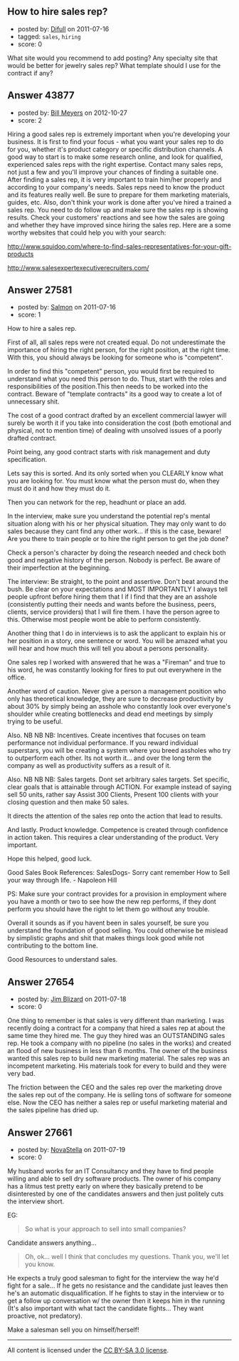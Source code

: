 ## How to hire sales rep?

- posted by: [Difull](https://stackexchange.com/users/-1/12009-difull) on 2011-07-16
- tagged: `sales`, `hiring`
- score: 0

What site would you recommend to add posting?
Any specialty site that would be better for jewelry sales rep?
What template should I use for the contract if any?


## Answer 43877

- posted by: [Bill Meyers](https://stackexchange.com/users/-1/21352-bill-meyers) on 2012-10-27
- score: 2

Hiring a good sales rep is extremely important when you're developing your business. It is first to find your focus - what you want your sales rep to do for you, whether it's product category or specific distribution channels. A good way to start is to make some research online, and look for qualified, experienced sales reps with the right expertise. Contact many sales reps, not just a few and you'll improve your chances of finding a suitable one.
After finding a sales rep, it is very important to train him/her properly and according to your company's needs. Sales reps need to know the product and its features really well. Be sure to prepare for them marketing materials, guides, etc. Also, don't think your work is done after you've hired a trained a sales rep. You need to do follow up and make sure the sales rep is showing results. Check your customers' reactions and see how the sales are going and whether they have improved since hiring the sales rep.
Here are a some worthy websites that could help you with your search:

http://www.squidoo.com/where-to-find-sales-representatives-for-your-gift-products

http://www.salesexpertexecutiverecruiters.com/





## Answer 27581

- posted by: [Salmon](https://stackexchange.com/users/-1/12021-salmon) on 2011-07-16
- score: 1

How to hire a sales rep. 

First of all, all sales reps were not created equal. Do not underestimate the importance of hiring the right person, for the right position, at the right time. With this, you should always be looking for someone who is "competent".

In order to find this "competent" person, you would first be required to understand what you need this person to do. Thus, start with the roles and responsibilities of the position.This then needs to be worked into the contract. Beware of "template contracts" its a good way to create a lot of unnecessary shit. 

The cost of a good contract drafted by an excellent commercial lawyer will surely be worth it if you take into consideration the cost (both emotional and physical, not to mention time) of dealing with unsolved issues of a poorly drafted contract. 

Point being, any good contract starts with risk management and duty specification. 

Lets say this is sorted. And its only sorted when you CLEARLY know what you are looking for. You must know what the person must do, when they must do it and how they must do it. 

Then you can network for the rep, headhunt or place an add. 

In the interview, make sure you understand the potential rep's mental situation along with his or her physical situation. They may only want to do sales because they cant find any other work... if this is the case, beware! Are you there to train people or to hire the right person to get the job done?

Check a person's character by doing the research needed and check both good and negative history of the person. Nobody is perfect. Be aware of their imperfection at the beginning. 

The interview: 
Be straight, to the point and assertive. Don't beat around the bush. Be clear on your expectations and MOST IMPORTANTLY I always tell people upfront before hiring them that I if I find that they are an asshole (consistently putting their needs and wants before the business, peers, clients, service providers) that I will fire them. I have the person agree to this. Otherwise most people wont be able to perform consistently. 

Another thing that I do in interviews is to ask the applicant to explain his or her position in a story, one sentence or word. You will be amazed what you will hear and how much this will tell you about a persons personality. 

One sales rep I worked with answered that he was a "Fireman" and true to his word, he was constantly looking for fires to put out everywhere in the office. 

Another word of caution. 
Never give a person a management position who only has theoretical knowledge, they are sure to decrease productivity by about 30% by simply being an asshole who constantly look over everyone's shoulder while creating bottlenecks and dead end meetings by simply trying to be useful. 

Also. NB NB NB: Incentives. Create incentives that focuses on team performance not individual performance. If you reward individual superstars, you will be creating a system where you breed assholes who try to outperform each other. Its not worth it... and over the long term the company as well as productivity suffers as a result of it. 

Also. NB NB NB: Sales targets. Dont set arbitrary sales targets. Set specific, clear goals that is attainable through ACTION. For example instead of saying sell 50 units, rather say Assist 300 Clients, Present 100 clients with your closing question and then make 50 sales. 

It directs the attention of the sales rep onto the action that lead to results. 

And lastly. Product knowledge. Competence is created through confidence in action taken. This requires a clear understanding of the product. Very important.

Hope this helped, good luck. 

Good Sales Book References:
SalesDogs- Sorry cant remember
How to Sell your way through life. - Napoleon Hill  


PS: Make sure your contract provides for a provision in employment where you have a month or two to see how the new rep performs, if they dont perform you should have the right to let them go without any trouble.

Overall it sounds as if you havent been in sales yourself, be sure you understand the foundation of good selling. You could otherwise be mislead by simplistic graphs and shit that makes things look good while not contributing to the bottom line. 

Good Resources to understand sales. 


## Answer 27654

- posted by: [Jim Blizard](https://stackexchange.com/users/-1/1309-jim-blizard) on 2011-07-18
- score: 0

One thing to remember is that sales is very different than marketing. I was recently doing a contract for a company that hired a sales rep at about the same time they hired me. The guy they hired was an OUTSTANDING sales rep. He took a company with no pipeline (no sales in the works) and created an flood of new business in less than 6 months. The owner of the business wanted this sales rep to build new marketing material. The sales rep was an incompetent marketing. His materials took for every to build and they were very bad. 

The friction between the CEO and the sales rep over the marketing drove the sales rep out of the company. He is selling tons of software for someone else. Now the CEO has neither a sales rep or useful marketing material and the sales pipeline has dried up.




## Answer 27661

- posted by: [NovaStella](https://stackexchange.com/users/-1/12064-novastella) on 2011-07-19
- score: 0

My husband works for an IT Consultancy and they have to find people willing and able to sell dry software products.  The owner of his company has a litmus test pretty early on where they basically pretend to be disinterested by one of the candidates answers and then just politely cuts the interview short.

EG: 

> So what is your approach to sell into small companies?

Candidate answers anything...

> Oh, ok... well I think that concludes my questions.  Thank you, we'll let you know.

He expects a truly good salesman to fight for the interview the way he'd fight for a sale... If he gets no resistance and the candidate just leaves then he's an automatic disqualification.  If he fights to stay in the interview or to get a follow up conversation w/ the owner then it keeps him in the running (It's also important with what tact the candidate fights... They want proactive, not predatory).  

Make a salesman sell you on himself/herself!



---

All content is licensed under the [CC BY-SA 3.0 license](https://creativecommons.org/licenses/by-sa/3.0/).
